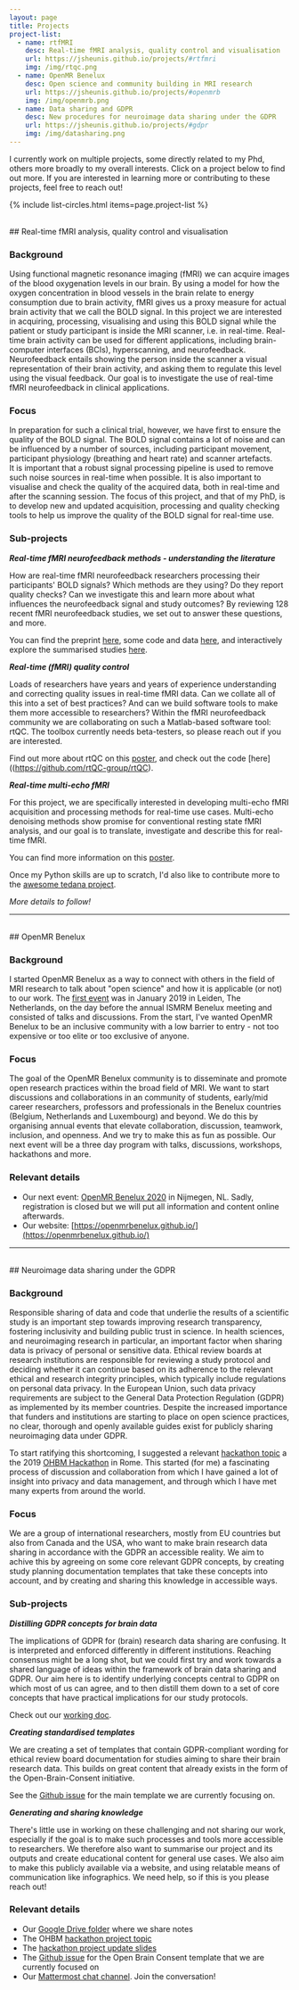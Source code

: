 ```yaml
---
layout: page
title: Projects
project-list:
  - name: rtfMRI
    desc: Real-time fMRI analysis, quality control and visualisation
    url: https://jsheunis.github.io/projects/#rtfmri
    img: /img/rtqc.png
  - name: OpenMR Benelux
    desc: Open science and community building in MRI research
    url: https://jsheunis.github.io/projects/#openmrb
    img: /img/openmrb.png
  - name: Data sharing and GDPR
    desc: New procedures for neuroimage data sharing under the GDPR 
    url: https://jsheunis.github.io/projects/#gdpr
    img: /img/datasharing.png
---
```


I currently work on multiple projects, some directly related to my Phd, others more broadly to my overall interests. Click on a project below to find out more. If you are interested in learning more or contributing to these projects, feel free to reach out!


{% include list-circles.html items=page.project-list %}

<div id='rtfmri'></div>
<br>
## Real-time fMRI analysis, quality control and visualisation

### Background
Using functional magnetic resonance imaging (fMRI) we can acquire images of the blood oxygenation levels in our brain.
By using a model for how the oxygen concentration in blood vessels in the brain relate to energy consumption due to brain activity, fMRI gives us a proxy measure for actual brain activity that we call the BOLD signal.
In this project we are interested in acquiring, processing, visualising and using this BOLD signal while the patient or study participant is inside the MRI scanner, i.e. in real-time.
Real-time brain activity can be used for different applications, including brain-computer interfaces (BCIs), hyperscanning, and neurofeedback.
Neurofeedback entails showing the person inside the scanner a visual representation of their brain activity, and asking them to regulate this level using the visual feedback.
Our goal is to investigate the use of real-time fMRI neurofeedback in clinical applications. 

### Focus
In preparation for such a clinical trial, however, we have first to ensure the quality of the BOLD signal.
The BOLD signal contains a lot of noise and can be influenced by a number of sources, including participant movement, participant physiology (breathing and heart rate) and scanner artefacts.   
It is important that a robust signal processing pipeline is used to remove such noise sources in real-time when possible.
It is also important to visualise and check the quality of the acquired data, both in real-time and after the scanning session.
The focus of this project, and that of my PhD, is to develop new and updated acquisition, processing and quality checking tools to help us improve the quality of the BOLD signal for real-time use.

### Sub-projects

***Real-time fMRI neurofeedback methods - understanding the literature***

How are real-time fMRI neurofeedback researchers processing their participants' BOLD signals? Which methods are they using? Do they report quality checks? Can we investigate this and learn more about what influences the neurofeedback signal and study outcomes?
By reviewing 128 recent fMRI neurofeedback studies, we set out to answer these questions, and more.

You can find the preprint [here](https://doi.org/10.31219/osf.io/xubhq), some code and data [here](https://github.com/jsheunis/quality-and-denoising-in-rtfmri-nf), and interactively explore the summarised studies [here](https://mybinder.org/v2/gh/jsheunis/quality-and-denoising-in-rtfmri-nf/master). 

***Real-time (fMRI) quality control***

Loads of researchers have years and years of experience understanding and correcting quality issues in real-time fMRI data.
Can we collate all of this into a set of best practices? And can we build software tools to make them more accessible to researchers?
Within the fMRI neurofeedback community we are collaborating on such a Matlab-based software tool: rtQC.
The toolbox currently needs beta-testers, so please reach out if you are interested.

Find out more about rtQC on this [poster](https://doi.org/10.5281/zenodo.3239084), and check out the code [here]((https://github.com/rtQC-group/rtQC).

***Real-time multi-echo fMRI***

For this project, we are specifically interested in developing multi-echo fMRI acquisition and processing methods for real-time use cases.
Multi-echo denoising methods show promise for conventional resting state fMRI analysis, and our goal is to translate, investigate and describe this for real-time fMRI.

You can find more information on this [poster](https://doi.org/10.5281/zenodo.2553256).

Once my Python skills are up to scratch, I'd also like to contribute more to the [awesome tedana project](https://tedana.readthedocs.io/en/latest/).

*More details to follow!*

---

<div id='openmrb'></div>
<br>
## OpenMR Benelux

### Background
I started OpenMR Benelux as a way to connect with others in the field of MRI research to talk about "open science" and how it is applicable (or not) to our work.
The [first event](https://openmrbenelux.github.io/openmrb2019/) was in January 2019 in Leiden, The Netherlands, on the day before the annual ISMRM Benelux meeting and consisted of talks and discussions.
From the start, I've wanted OpenMR Benelux to be an inclusive community with a low barrier to entry - not too expensive or too elite or too exclusive of anyone.     

### Focus
The goal of the OpenMR Benelux community is to disseminate and promote open research practices within the broad field of MRI.
We want to start discussions and collaborations in an community of students, early/mid career researchers, professors and professionals in the Benelux countries (Belgium, Netherlands and Luxembourg) and beyond.
We do this by organising annual events that elevate collaboration, discussion, teamwork, inclusion, and openness. And we try to make this as fun as possible.
Our next event will be a three day program with talks, discussions, workshops, hackathons and more.

### Relevant details

- Our next event: [OpenMR Benelux 2020](https://openmrbenelux.github.io/page-openmrb-2020/) in Nijmegen, NL. Sadly, registration is closed but we will put all information and content online afterwards. 
- Our website: [https://openmrbenelux.github.io/](https://openmrbenelux.github.io/)

---

<div id='gdpr'></div>
<br>
## Neuroimage data sharing under the GDPR

### Background
Responsible sharing of data and code that underlie the results of a scientific study is an important step towards improving research transparency, fostering inclusivity and building public trust in science.
In health sciences, and neuroimaging research in particular, an important factor when sharing data is privacy of personal or sensitive data.
Ethical review boards at research institutions are responsible for reviewing a study protocol and deciding whether it can continue based on its adherence to the relevant ethical and research integrity principles, which typically include regulations on personal data privacy.
In the European Union, such data privacy requirements are subject to the General Data Protection Regulation (GDPR) as implemented by its member countries.
Despite the increased importance that funders and institutions are starting to place on open science practices, no clear, thorough and openly available guides exist for publicly sharing neuroimaging data under GDPR.

To start ratifying this shortcoming, I suggested a relevant [hackathon topic](https://github.com/ohbm/hackathon2019/issues/47) a the 2019 [OHBM Hackathon](https://ohbm.github.io/hackathon2019/) in Rome.
This started (for me) a fascinating process of discussion and collaboration from which I have gained a lot of insight into privacy and data management, and through which I have met many experts from around the world.  

### Focus
We are a group of international researchers, mostly from EU countries but also from Canada and the USA, who want to make brain research data sharing in accordance with the GDPR an accessible reality. 
We aim to achive this by agreeing on some core relevant GDPR concepts, by creating study planning documentation templates that take these concepts into account, and by creating and sharing this knowledge in accessible ways.

### Sub-projects

***Distilling GDPR concepts for brain data***

The implications of GDPR for (brain) research data sharing are confusing.
It is interpreted and enforced differently in different institutions.
Reaching consensus might be a long shot, but we could first try and work towards a shared language of ideas within the framework of brain data sharing and GDPR.
Our aim here is to identify underlying concepts central to GDPR on which most of us can agree, and to then distill them down to a set of core concepts that have practical implications for our study protocols.

Check out our [working doc](https://docs.google.com/document/d/1Mfbl4DZAw7MRPjSxIiM5sfYU4gX-pcghgj5M1qb84jg/edit).

***Creating standardised templates***

We are creating a set of templates that contain GDPR-compliant wording for ethical review board documentation for studies aiming to share their brain research data.
This builds on great content that already exists in the form of the Open-Brain-Consent initiative.

See the [Github issue](https://github.com/CPernet/open-brain-consent/issues/2) for the main template we are currently focusing on.

***Generating and sharing knowledge***

There's little use in working on these challenging and not sharing our work, especially if the goal is to make such processes and tools more accessible to researchers.
We therefore also want to summarise our project and its outputs and create educational content for general use cases.
We also aim to make this publicly available via a website, and using relatable means of communication like infographics.
We need help, so if this is you please reach out!  


### Relevant details

- Our [Google Drive folder](https://drive.google.com/drive/folders/1zLEUt5Mjq9frucbpMatoBv5w7H37sZNw?usp=sharing) where we share notes
- The OHBM [hackathon project topic](https://github.com/ohbm/hackathon2019/issues/47)
- The [hackathon project update slides](https://docs.google.com/presentation/d/1XEAebPfLFXb2hC2KeQs-mPopUC78Ar4BZ8ZF0h6nhjc/edit#slide=id.p)
- The [Github issue](https://github.com/CPernet/open-brain-consent/issues/2) for the Open Brain Consent template that we are currently focused on
- Our [Mattermost chat channel](https://mattermost.brainhack.org/brainhack/channels/open_brain_gdpr). Join the conversation!   


